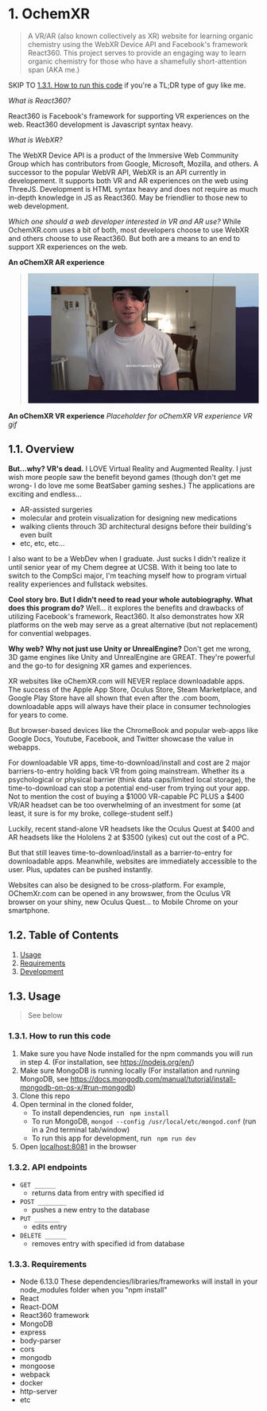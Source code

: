 # 1. OchemXR
>A VR/AR (also known collectively as XR) website for learning organic chemistry using the WebXR Device API and Facebook's framework React360. This project serves to provide an engaging way to learn organic chemistry for those who have a shamefully short-attention span (AKA me.) 

SKIP TO [1.3.1. How to run this code](#131-how-to-run-this-code) if you're a TL;DR type of guy like me.

*What is React360?* 

React360 is Facebook's framework for supporting VR experiences on the web. React360 development is Javascript syntax heavy.

*What is WebXR?*

The WebXR Device API is a product of the Immersive Web Community Group which has contributors from Google, Microsoft, Mozilla, and others. A successor to the popular WebVR API, WebXR is an API currently in developement. It supports both VR and AR experiences on the web using ThreeJS. Development is HTML syntax heavy and does not require as much in-depth knowledge in JS as React360. May be friendlier to those new to web development.

*Which one should a web developer interested in VR and AR use?*
While OchemXR.com uses a bit of both, most developers choose to use WebXR and others choose to use React360. But both are a means to an end to support XR experiences on the web.

**An oChemXR AR experience**
 
> ![](oChemXrMoleculeModelGif.gif)

**An oChemXR VR experience**
_Placeholder for oChemXR VR experience VR gif_
## 1.1. Overview 


**But...why? VR's dead.**
I LOVE Virtual Reality and Augmented Reality. I just wish more people saw the benefit beyond games (though don't get me wrong- I do love me some BeatSaber gaming seshes.) The applications are exciting and endless...
- AR-assisted surgeries
- molecular and protein visualization for designing new medications
- walking clients throuch 3D architectural designs before their building's even built
- etc, etc, etc... 

I also want to be a WebDev when I graduate. Just sucks I didn't realize it until senior year of my Chem degree at UCSB. With it being too late to switch to the CompSci major, I'm teaching myself how to program virtual reality experiences and fullstack websites. 

**Cool story bro. But I didn't need to read your whole autobiography. What does this program do?** 
Well... it explores the benefits and drawbacks of utilizing Facebook's framework, React360. It also demonstrates how XR platforms on the web may serve as a great alternative (but not replacement) for convential webpages.

**Why web? Why not just use Unity or UnrealEngine?**
Don't get me wrong, 3D game engines like Unity and UnrealEngine are GREAT. They're powerful and the go-to for designing XR games and experiences. 

XR websites like oChemXR.com will NEVER replace downloadable apps. The success of the Apple App Store, Oculus Store, Steam Marketplace, and Google Play Store have all shown that even after the .com boom, downloadable apps will always have their place in consumer technologies for years to come.

But browser-based devices like the ChromeBook and popular web-apps like Google Docs, Youtube, Facebook, and Twitter showcase the value in webapps.

For downloadable VR apps, time-to-download/install and cost are 2 major barriers-to-entry holding back VR from going mainstream. Whether its a psychological or physical barrier (think data caps/limited local storage), the time-to-download can stop a potential end-user from trying out your app. Not to mention the cost of buying a $1000 VR-capable PC PLUS a $400 VR/AR headset can be too overwhelming of an investment for some (at least, it sure is for my broke, college-student self.)

Luckily, recent stand-alone VR headsets like the Oculus Quest at $400 and AR headsets like the Hololens 2 at $3500 (yikes) cut out the cost of a PC.

But that still leaves time-to-download/install as a barrier-to-entry for downloadable apps. Meanwhile, websites are immediately accessible to the user. Plus, updates can be pushed instantly. 

Websites can also be designed to be cross-platform. For example, OChemXr.com can be opened in any browswer, from the Oculus VR browser on your shiny, new Oculus Quest... to Mobile Chrome on your smartphone. 




## 1.2. Table of Contents
<!-- TOC -->
1. [Usage](#Usage)
1. [Requirements](#requirements)
1. [Development](#development)
<!-- /TOC -->
## 1.3. Usage

> See below

### 1.3.1. How to run this code
1. Make sure you have Node installed for the npm commands you will run in step 4. (For installation, see https://nodejs.org/en/)
2. Make sure MongoDB is running locally (For installation and running MongoDB, see https://docs.mongodb.com/manual/tutorial/install-mongodb-on-os-x/#run-mongodb)
3. Clone this repo
4. Open terminal in the cloned folder,
   - To install dependencies, run ```  npm install  ```
   - To run MongoDB, ``` mongod --config /usr/local/etc/mongod.conf ``` (run in a 2nd terminal tab/window)
   - To run this app for development, run ```  npm run dev  ```
5. Open [localhost:8081](http://localhost:8081/) in the browser

### 1.3.2. API endpoints
- `GET ______` 
  - returns data from entry with specified id
- `POST ________` 
  - pushes a new entry to the database
- `PUT _______`
  - edits entry 
- `DELETE ______` 
  - removes entry with specified id from database


### 1.3.3. Requirements
- Node 6.13.0
These dependencies/libraries/frameworks will install in your node_modules folder when you "npm install"
- React
- React-DOM
- React360 framework
- MongoDB
- express
- body-parser
- cors
- mongodb
- mongoose
- webpack
- docker
- http-server
- etc



